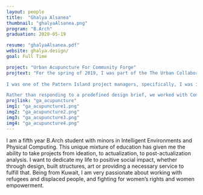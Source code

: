 ```yaml
---
layout: people
title:  "Ghalya Alsanea"
thumbnail: "ghalyaAlsanea.png"
program: "B.Arch"
graduation: 2020-05-19

resume: "ghalyaAlsanea.pdf"
website: ghalya.design/ 
goal: Full Time

project: "Urban Acupuncture For Community Forge"
projtext: "For the spring of 2019, I was part of the The Urban Collaboratory Studio, which combines design tactics with strategies for place-making in the bottom-up transformation of cities.
 
I was one of the Pattern Island project managers, specifically, I was in charge of developing design concepts, figuring out logistical aspects of procurement and how to take an idea from concept to reality, and, also, preparing all design and construction drawings. 

Rather than responding to a predefined design brief, we worked with Community Forge and the Wilkinsburg community members on defining ideas and opportunities for the schoolyard of the former Johnston Elementary School, turned community center.  The studio works collaboratively, challenging the notion of singular authorship by including Community Forge tenants, users, neighbors, kids and other stakeholders as co-designers."
projlink: "ga_acupuncture"
img1: "ga_acupuncture1.png"
img2: "ga_acupuncture2.png"
img3: "ga_acupuncture3.png"
img4: "ga_acupuncture4.png"
---
```


I am a fifth year B.Arch student with minors in Intelligent Environments and Physical Computing. This unique mixture of education has given me the ability to take projects from ideation, to actualization, to post-actualization analysis. I want to dedicate my life to positive social impact, whether through design, built structures, art or providing a necessary service to fulfill that. Being from Kuwait, I am very passionate about working with refugees and displaced people, and fighting for women’s rights and women empowerment.
